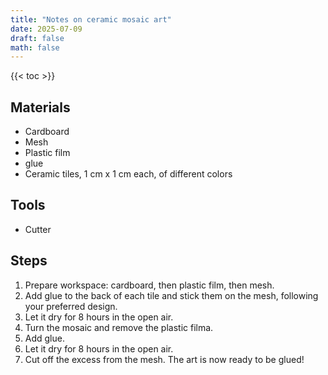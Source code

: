 ```yaml
---
title: "Notes on ceramic mosaic art"
date: 2025-07-09
draft: false
math: false
---
```


{{< toc >}}

## Materials

- Cardboard
- Mesh
- Plastic film
- glue
- Ceramic tiles, 1 cm x 1 cm each, of different colors

## Tools

- Cutter

## Steps

1. Prepare workspace: cardboard, then plastic film, then mesh.
2. Add glue to the back of each tile and stick them on the mesh,
   following your preferred design.
3. Let it dry for 8 hours in the open air.
4. Turn the mosaic and remove the plastic filma.
5. Add glue.
6. Let it dry for 8 hours in the open air.
7. Cut off the excess from the mesh. The art is now ready to be glued!
